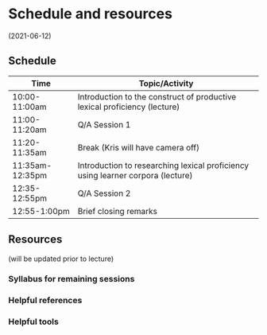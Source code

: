 # Schedule and resources
(2021-06-12)

## Schedule


| Time | Topic/Activity |
|-----------------|----------------|
| 10:00-11:00am | Introduction to the construct of productive lexical proficiency (lecture) |
| 11:00-11:20am | Q/A Session 1 |
| 11:20-11:35am | Break (Kris will have camera off) |
| 11:35am-12:35pm | Introduction to researching lexical proficiency using learner corpora (lecture) |
| 12:35-12:55pm | Q/A Session 2 |
| 12:55-1:00pm | Brief closing remarks |


## Resources
(will be updated prior to lecture)
### Syllabus for remaining sessions

### Helpful references

### Helpful tools
